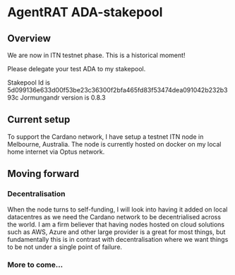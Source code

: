 
# AgentRAT ADA-stakepool

## Overview
We are now in ITN testnet phase. This is a historical moment! 

Please delegate your test ADA to my stakepool.

Stakepool Id is 5d099136e633d00f53be23c36300f2bfa465fd83f53474dea091042b232b393c
Jormungandr version is 0.8.3

## Current setup
To support the Cardano network, I have setup a testnet ITN node in Melbourne, Australia. The node is currently hosted on docker on my local home internet via Optus network. 

## Moving forward
### Decentralisation
When the node turns to self-funding, I will look into having it added on local datacentres as we need the Cardano network to be decentrialised across the world. I am a firm believer that having nodes hosted on cloud solutions such as AWS, Azure and other large provider is a great for most things, but fundamentally this is in contrast with decentralisation where we want things to be not under a single point of failure.

### More to come...


